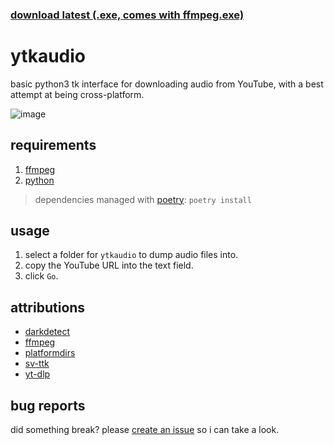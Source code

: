 ### [download latest (.exe, comes with ffmpeg.exe)](https://github.com/jack-avery/ytkaudio/releases/latest/download/ytkaudio.zip)

# ytkaudio
basic python3 tk interface for downloading audio from YouTube, with a best attempt at being cross-platform.

![image](https://github.com/user-attachments/assets/962dde28-6a40-4a3a-a548-dcaff6d886ae)

## requirements
1. [ffmpeg](https://www.ffmpeg.org/download.html)
2. [python](https://www.python.org/downloads/)<br>
> dependencies managed with [poetry](https://python-poetry.org/): `poetry install`

## usage
1. select a folder for `ytkaudio` to dump audio files into.
2. copy the YouTube URL into the text field.
3. click `Go`.

## attributions
* [darkdetect](https://github.com/albertosottile/darkdetect)
* [ffmpeg](https://www.ffmpeg.org/)
* [platformdirs](https://github.com/tox-dev/platformdirs)
* [sv-ttk](https://github.com/rdbende/Sun-Valley-ttk-theme)
* [yt-dlp](https://github.com/yt-dlp/yt-dlp)

## bug reports
did something break? please [create an issue](https://github.com/jack-avery/ytkaudio/issues) so i can take a look.
